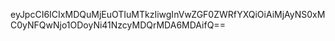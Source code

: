 eyJpcCI6ICIxMDQuMjEuOTIuMTkzIiwgInVwZGF0ZWRfYXQiOiAiMjAyNS0xMC0yNFQwNjo1ODoyNi41NzcyMDQrMDA6MDAifQ==